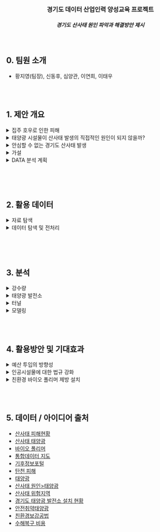 <div align="center">
  <h3>경기도 데이터 산업인력 양성교육 프로젝트</h3>
  <h5>경기도 산사태 원인 파악과 해결방안 제시</h5>
  <p>
</div>

<br>

## 0. 팀원 소개
- 황지영(팀장), 신동후, 심양관, 이연희, 이태우

<br><br>

## 1. 제안 개요

<details>
  <summary>집주 호우로 인한 피해</summary>
   <div markdown="0" align="center">       
     <br>
     <img src="https://github.com/leetaewoo123/Gyeonggi_data_Project/blob/main/readme/%EC%A7%91%EC%A4%91%ED%98%B8%EC%9A%B0.png">
     <br>
     <br>
   </div>
</details>

<details>
  <summary>태양광 시설물이 산사태 발생의 직접적인 원인이 되지 않을까?</summary>
   <div markdown="0" align="center">       
     <br>
     <img src="사진첨부">
     <br>
   </div>
</details>

<details>
  <summary>안심할 수 없는 경기도 산사태 발생</summary>
     <div markdown="0" align="center">       
       <br>
       <img src="https://github.com/leetaewoo123/Gyeonggi_data_Project/blob/main/readme/%EC%95%88%EC%8B%ACX%EA%B2%BD%EA%B8%B0%EB%8F%84.png">
       <br>
     </div>
</details>

<details>
  <summary>가설</summary>
     <div markdown="0">       
       <br>
       <text> :black_small_square: 인공시설물들이 많이 분포한 지역은 산사태가 많이 발생할 것이다.</text>
       <br>
     </div>
</details>

<details>
  <summary>DATA 분석 계획</summary>
     <div markdown="0">       
       <br>
       <text> :black_small_square: 전처리된 태양광 발전 시설 위치 데이터와 터널 위치데이터를 과거 해당 지역의 산사태 발생 횟수 및 면적과 비교해서 연관성을 파악</text>
       <br>
     </div>
</details>
<br>

<br><br>

## 2. 활용 데이터
<details>
  <summary>자료 탐색</summary>
     <div markdown="0">       
       <br>
       <img src="https://github.com/leetaewoo123/Gyeonggi_data_Project/blob/main/readme/%EC%9E%90%EB%A3%8C%ED%83%90%EC%83%89.png">
       <br>
     </div>
</details>

<details>
  <summary>데이터 탐색 및 전처리</summary>
     <div markdown="0">       
       <br>
       <img src="https://github.com/leetaewoo123/Gyeonggi_data_Project/blob/main/readme/%EB%8D%B0%EC%9D%B4%ED%84%B0_%ED%83%90%EC%83%89_%EB%B0%8F_%EC%A0%84%EC%B2%98%EB%A6%AC.png">
       <br>
     </div>
</details>

<br>

<br><br>

## 3. 분석

<details>
  <summary>강수량</summary><blockquote>
  <details>
     <summary>2019-2020 평균 강수량 비교</summary>
     <div markdown="0" align="center">       
     <text>:black_small_square: 2020년 강수량이 전년인 2019년도보다 높음 -> 2020년의 강수량 기준으로 산사태 발생 건수 및 면적을 분석</text>
     <br><br>
     <img src="https://github.com/leetaewoo123/Gyeonggi_data_Project/blob/main/readme/%EA%B0%95%EC%88%98%EB%9F%89_%EB%B9%84%EA%B5%90.png">
     <br>
   </div>
  </details>
  <details>
     <summary>비교 결과</summary>
     <div markdown="0" align="center">   
     <text>:black_small_square: 안성 > 인천 > 용인 > 가평 > 양평 > 연천 순으로 산사태 피해가 큼</text>
     <br><br>
     <img src="https://github.com/leetaewoo123/Gyeonggi_data_Project/blob/main/readme/%EA%B0%95%EC%88%98%EB%9F%89_%EC%82%B0%EC%82%AC%ED%83%9C_%EA%B1%B4%EC%88%98.png">
     <br>
     <br>
   </div>
  </details>
</blockquote></details>

<details>
  <summary>태양광 발전소</summary>
   <div markdown="0" align="center">    
     <br>
     <text>:black_small_square: 가평, 양평, 이천, 연천이 연관성이 있음</text>
     <br>
     <img src="https://github.com/leetaewoo123/Gyeonggi_data_Project/blob/main/readme/%ED%83%9C%EC%96%91%EA%B4%91_%EC%82%B0%EC%82%AC%ED%83%9C.png">
     <br> 
     <br>
   </div>
</details>

<details>
  <summary>터널</summary>
   <div markdown="0" align="center">    
     <br>
     <text>:black_small_square: 가평, 양평이 연관성 있음</text>
     <br><br>
     <img src="https://github.com/leetaewoo123/Gyeonggi_data_Project/blob/main/readme/%EC%82%B0%EC%82%AC%ED%83%9C_%ED%84%B0%EB%84%90.png">
     <br>
     <br>
   </div>
</details>

<details>
  <summary>모델링</summary><blockquote>
  <details>
     <summary>Train / Test 셋 나누기</summary>
     <div markdown="0" align="center">       
     <br>
     <img src="https://github.com/leetaewoo123/Gyeonggi_data_Project/blob/main/readme/Train_Test.png">
     <br>
   </div>
  </details>
  <details>
     <summary>OLS 모델 만들기</summary>
     <div markdown="0" align="center">       
     <br>
     <img src="https://github.com/leetaewoo123/Gyeonggi_data_Project/blob/main/readme/OLS_%EB%AA%A8%EB%8D%B8.png">
     <br>
   </div>
  </details>
  <details>
     <summary>StandardScaler</summary>
     <div markdown="0" align="center">       
     <br>
     <img src="https://github.com/leetaewoo123/Gyeonggi_data_Project/blob/main/readme/Scaler.png">
     <br>
   </div>
  </details>
  <details>
     <summary>Random Forest Regressor 확률 예측</summary>
     <div markdown="0" align="center">       
     <br>
     <img src="https://github.com/leetaewoo123/Gyeonggi_data_Project/blob/main/readme/RandomForestRegressor.png">
     <br>
   </div>
  </details>
</blockquote></details>

<br><br>

## 4. 활용방안 및 기대효과

<details>
  <summary>예산 투입의 방향성</summary>
   <div markdown="0" align="center">    
     <br>
     <text>
       :black_small_square: 사방사업 예산을 분석해서 산사태가 많이 발생하는 지역에 예산을 더 투입<br><br>
       :black_small_square: 고양, 부천, 수원, 성남, 용인 -> 연천, 포천, 안성 -> 파주, 여주 순으로 사방사업 지원많이 받음<br><br>
       :black_small_square: 포천, 광주, 고양, 시흥, 수원, 성남, 광주, 여주가 산사태 발생횟수에 비해 사방사업 지원을 많이 받음 -> 예산을 낭비하고 있을 가능성<br><br>
       :black_small_square: 어두운 색의 지역일수록 예산을 더 투입해야함<br>
     </text>
     <br>
     <img src="">
     <br><br>
   </div>
</details>

<details>
  <summary>인공시설물에 대한 법규 강화</summary>
   <div markdown="0" align="center">    
     <br>
     <text>
       :black_small_square: 산사태 위험지역 근처에 인공시설물 제한, 벌금 부과<br><br>
       :black_small_square: 공사 중 길을 뚫어 놓은 후 방치하거나 과도한 벌목, 태양광 발전소 안전 관리에 대한 법규 강화
     </text>
     <br>
   </div>
</details>

<details>
  <summary>친환경 바이오 폴리머 제방 설치</summary>
   <div markdown="0" align="center">    
     <br>
     <text>
       :black_small_square: 산사태 위험지역에 친환경 바이오 폴리머 제방 설치<br><br>
       :black_small_square: 친환경 바이오 폴리머는 반나절이면 시공가능하고 기존의 건설비용 30%, 유지비용 70% 절감 가능
     </text>
     <br>
     <img src="">
      <br><br>
   </div>
</details>

<br><br>

## 5. 데이터 / 아이디어 출처
- <a href="https://www.index.go.kr/potal/main/EachDtlPageDetail.do?idx_cd=1311">산사태 피해현황</a>
- <a href="https://www.index.go.kr/potal/main/EachDtlPageDetail.do?idx_cd=1311">산사태 태양광</a>
- <a href="https://www.youtube.com/watch?v=4m45pcD5ldY">바이오 폴리머</a>
- <a href="https://www.bigdata-map.kr/search/theme?searchKey=%EC%82%B0%EC%82%AC%ED%83%9C">통합데이터 지도</a>
- <a href="https://kin.naver.com/qna/detail.naver?d1id=11&dirId=1122&docId=372322928&qb=7Yis7IiY7Y+s7J6l&enc=http://www.climate.go.kr/home/">기후정보포털</a>
- <a href="http://www.kyeongin.com/main/view.php?key=20220813010002453">탄천 피해</a>
- <a href="https://data.gg.go.kr/portal/data/service/selectServicePage.do?page=1&rows=10&sortColumn=&sortDirectionhttps://newsis.com/view/?id=NISX20220820_0001984899&cID=10401&pID=10400">태양광</a>
- <a href="http://news.tvchosun.com/site/data/html_dir/2020/08/28/2020082890102.html">산사태 원인>태양광</a>
- <a href="http://data.ex.co.kr/portal/fdwn/view?type=ETC&num=T3&requestfrom=dataset#">산사태 위험지역</a>
- <a href="https://data.gg.go.kr/portal/data/service/selectServicePage.do?infId=VI0D9IY634MNRGJITBI527985650&infSeq=1">경기도 태양광 발전소 설치 현황</a>
- <a href="https://newsis.com/view/?id=NISX20220820_0001984899&cID=10401&pID=10400">안전취약태양광</a>
- <a href="https://www.youtube.com/watch?v=VS6D0Pu_hI0">친환경보강공법</a>
- <a href="https://news.kbs.co.kr/news/view.do?ncd=5537268">수해복구 비용</a>


